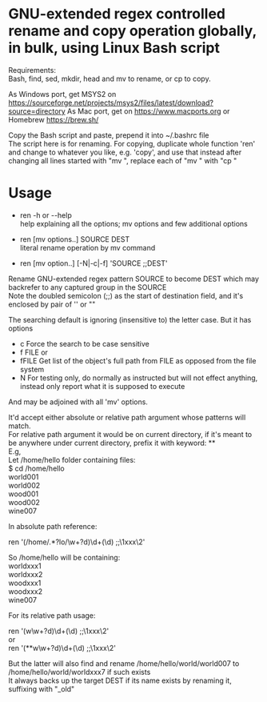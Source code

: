 # GNU-extended regex controlled rename and copy operation globally, in bulk, using Linux Bash script  
Requirements:  
Bash, find, sed, mkdir, head and mv to rename, or cp to copy.  

As Windows port, get MSYS2 on https://sourceforge.net/projects/msys2/files/latest/download?source=directory As Mac port, get on https://www.macports.org or Homebrew https://brew.sh/  
  
Copy the Bash script and paste, prepend it into ~/.bashrc file  
The script here is for renaming. For copying, duplicate whole function 'ren' and change to whatever you like, e.g. 'copy', and use that instead after changing all lines started with "mv ", replace each of "mv " with "cp "  

# Usage  
- ren -h or --help  
    help explaining all the options; mv options and few additional options  

- ren [mv options..] SOURCE DEST  
   literal rename operation by mv command  

- ren [mv option..] [-N|-c|-f] 'SOURCE  ;;DEST'  

Rename GNU-extended regex pattern SOURCE to become DEST which may backrefer to any captured group in the SOURCE  
Note the doubled semicolon (;;) as the start of destination field, and it's enclosed by pair of '' or ""  

The searching default is ignoring (insensitive to) the letter case. But it has options  

- c        Force the search to be case sensitive   
- f FILE or  
- fFILE    Get list of the object's full path from FILE as opposed from the file system 
- N        For testing only, do normally as instructed but will not effect anything, instead only report what it is supposed to execute   
   
And may be adjoined with all 'mv' options.

 It'd accept either absolute or relative path argument whose patterns will match.  
 For relative path argument it would be on current directory, if it's meant to be anywhere under current directory, prefix it with keyword: **  
E.g,  
Let /home/hello folder containing files:  
$ cd /home/hello  
world001  
world002  
wood001  
wood002  
wine007  

In absolute path reference:  

ren '(/home/.*?lo/\w+?d)\d+(\d) ;;\1xxx\2'  

So /home/hello will be containing:  
worldxxx1  
worldxxx2   
woodxxx1  
woodxxx2  
wine007  

For its relative path usage:  

ren '(w\w+?d)\d+(\d) ;;\1xxx\2'  
  or  
ren '(**w\w+?d)\d+(\d) ;;\1xxx\2'  

But the latter will also find and rename /home/hello/world/world007 to /home/hello/world/worldxxx7  if such exists  
It always backs up the target DEST if its name exists by renaming it, suffixing with "_old"
